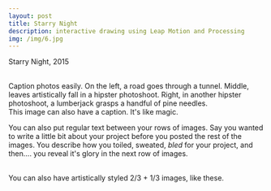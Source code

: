 ```yaml
---
layout: post
title: Starry Night
description: interactive drawing using Leap Motion and Processing
img: /img/6.jpg
---
```


Starry Night, 2015


<div class="img_row">
	<img class="col one" src="{{ site.baseurl }}/img/6.jpg" alt="" title="example image"/>
	<img class="col one" src="{{ site.baseurl }}/img/6.jpg" alt="" title="example image"/>
	<img class="col one" src="{{ site.baseurl }}/img/6.jpg" alt="" title="example image"/>
</div>
<div class="col three caption">
	Caption photos easily. On the left, a road goes through a tunnel. Middle, leaves artistically fall in a hipster photoshoot. Right, in another hipster photoshoot, a lumberjack grasps a handful of pine needles.
</div>
<div class="img_row">
	<img class="col three" src="{{ site.baseurl }}/img/61.png" alt="" title="example image"/>
</div>
<div class="col three caption">
	This image can also have a caption. It's like magic.
</div>

You can also put regular text between your rows of images. Say you wanted to write a little bit about your project before you posted the rest of the images. You describe how you toiled, sweated, *bled* for your project, and then.... you reveal it's glory in the next row of images.


<div class="img_row">
	<img class="col two" src="{{ site.baseurl }}/img/61.png" alt="" title="example image"/>
	<img class="col one" src="{{ site.baseurl }}/img/6.jpg" alt="" title="example image"/>
</div>
<div class="col three caption">
	You can also have artistically styled 2/3 + 1/3 images, like these.
</div>


<br/><br/><br/>
